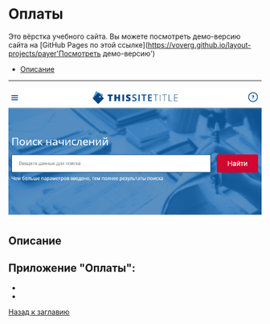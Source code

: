 # <a name='nav'>Оплаты</a>

Это вёрстка учебного сайта. Вы можете посмотреть демо-версию сайта на [GitHub Pages по этой ссылке](https://voverg.github.io/layout-projects/payer'Посмотреть демо-версию')

- [Описание](#description)

---

![image](../main/img/payer.png)

## <a name='description'>Описание</a>
Приложение "Оплаты":
-
-
-

[Назад к заглавию](#nav)
